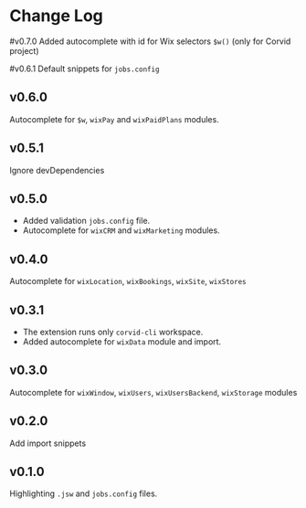 # Change Log

#v0.7.0
Added autocomplete with id for Wix selectors `$w()` (only for Corvid project)

#v0.6.1
Default snippets for `jobs.config`

## v0.6.0
Autocomplete for `$w`, `wixPay` and `wixPaidPlans` modules.

## v0.5.1
Ignore devDependencies

## v0.5.0
* Added validation `jobs.config` file.
* Autocomplete for `wixCRM` and `wixMarketing` modules.

## v0.4.0
Autocomplete for `wixLocation`, `wixBookings`, `wixSite`, `wixStores`

## v0.3.1
* The extension runs only `corvid-cli` workspace.
* Added autocomplete for `wixData` module and import.

## v0.3.0
Autocomplete for `wixWindow`, `wixUsers`, `wixUsersBackend`, `wixStorage` modules

## v0.2.0
Add import snippets

## v0.1.0
Highlighting `.jsw` and `jobs.config` files.
